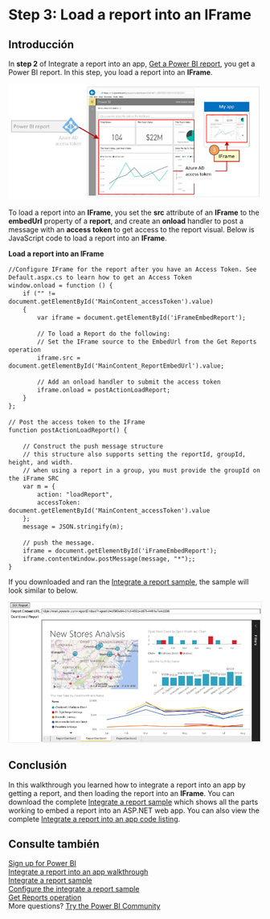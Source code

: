 <properties
   pageTitle="Load a Power BI report into an IFrame"
   description="Walkthrough to Integrate a report into an app - Load a report into an IFrame"
   services="powerbi"
   documentationCenter=""
   authors="guyinacube"
   manager="mblythe"
   backup=""
   editor=""
   tags=""
   qualityFocus="monitoring"
   qualityDate=""/>

<tags
   ms.service="powerbi"
   ms.devlang="NA"
   ms.topic="get-started-article"
   ms.tgt_pltfrm="NA"
   ms.workload="powerbi"
   ms.date="08/23/2016"
   ms.author="asaxton"/>

# Step 3: Load a report into an IFrame

## Introducción

In <bpt id="p1">**</bpt>step 2<ept id="p1">**</ept> of Integrate a report into an app, <bpt id="p2">[</bpt>Get a Power BI report<ept id="p2">](powerbi-developer-integrate-report-get-report.md)</ept>, you get a Power BI report. In this step, you load a report into an <bpt id="p1">**</bpt>IFrame<ept id="p1">**</ept>.

![](media\powerbi-developer-integrate-report\integrate-report-load-report-iframe.png)

To load a report into an <bpt id="p1">**</bpt>IFrame<ept id="p1">**</ept>, you set the <bpt id="p2">**</bpt>src<ept id="p2">**</ept> attribute of an <bpt id="p3">**</bpt>IFrame<ept id="p3">**</ept> to the <bpt id="p4">**</bpt>embedUrl<ept id="p4">**</ept> property of a <bpt id="p5">**</bpt>report<ept id="p5">**</ept>, and create an <bpt id="p6">**</bpt>onload<ept id="p6">**</ept> handler to post a message with an <bpt id="p7">**</bpt>access token<ept id="p7">**</ept> to get access to the report visual. Below is JavaScript code to load a report into an <bpt id="p1">**</bpt>IFrame<ept id="p1">**</ept>.

**Load a report into an IFrame**

```
//Configure IFrame for the report after you have an Access Token. See Default.aspx.cs to learn how to get an Access Token
window.onload = function () {
    if ("" != document.getElementById('MainContent_accessToken').value)
    {
        var iframe = document.getElementById('iFrameEmbedReport');

        // To load a Report do the following:
        // Set the IFrame source to the EmbedUrl from the Get Reports operation
        iframe.src = document.getElementById('MainContent_ReportEmbedUrl').value;

        // Add an onload handler to submit the access token
        iframe.onload = postActionLoadReport;
    }
};

// Post the access token to the IFrame
function postActionLoadReport() {

    // Construct the push message structure
    // this structure also supports setting the reportId, groupId, height, and width.
    // when using a report in a group, you must provide the groupId on the iFrame SRC
    var m = {
        action: "loadReport",
        accessToken: document.getElementById('MainContent_accessToken').value
    };
    message = JSON.stringify(m);

    // push the message.
    iframe = document.getElementById('iFrameEmbedReport');
    iframe.contentWindow.postMessage(message, "*");;
}
```

If you downloaded and ran the <bpt id="p1">[</bpt>Integrate a report sample<ept id="p1">](https://github.com/Microsoft/PowerBI-CSharp/tree/master/samples/webforms/integrate-report-web-app)</ept>, the sample will look similar to below.

![](media\powerbi-developer-integrate-report\integrate-report-sample.png)

## Conclusión
In this walkthrough you learned how to integrate a report into an app by getting a report, and then loading the report into an <bpt id="p1">**</bpt>IFrame<ept id="p1">**</ept>. You can download the complete <bpt id="p1">[</bpt>Integrate a report sample<ept id="p1">](https://github.com/Microsoft/PowerBI-CSharp/tree/master/samples/webforms/integrate-report-web-app)</ept>  which shows all the parts working to embed a report into an ASP.NET web app. You can also view the complete <bpt id="p1">[</bpt>Integrate a report into an app code listing<ept id="p1">](powerbi-developer-integrate-report-code.md)</ept>.

## Consulte también

[Sign up for Power BI](powerbi-admin-free-with-custom-azure-directory.md)  
[Integrate a report into an app walkthrough](powerbi-developer-integrate-report.md)  
[Integrate a report sample](https://github.com/Microsoft/PowerBI-CSharp/tree/master/samples/webforms/integrate-report-web-app)  
[Configure the integrate a report sample](powerbi-developer-integrate-report-register.md#configure-sample)  
[Get Reports operation](https://msdn.microsoft.com/library/mt634543.aspx)  
More questions? [Try the Power BI Community](http://community.powerbi.com/)
